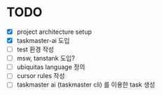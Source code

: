# TODO

- [x] project architecture setup
- [x] taskmaster-ai 도입
- [ ] test 환경 작성
- [ ] msw, tanstank 도입?
- [ ] ubiquitas language 정의
- [ ] cursor rules 작성
- [ ] taskmaster ai (taskmaster cli) 를 이용한 task 생성
